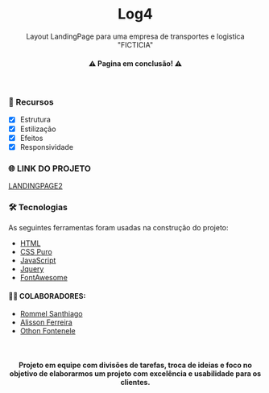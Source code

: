 <h1 align="center">Log4</h1>
<p align="center">Layout LandingPage para uma empresa de transportes e logistica "FICTICIA"</p>

<h4 align="center"> 
	⚠️  Pagina em conclusão!  ⚠️
</h4><br>

### 🔰	 Recursos

- [x] Estrutura
- [x] Estilização
- [x] Efeitos
- [x] Responsividade

### 🌐  LINK DO PROJETO
<a href="https://projetolandingpage.web.app" target="_blank">LANDINGPAGE2</a>

### 🛠 Tecnologias
As seguintes ferramentas foram usadas na construção do projeto:

- [HTML](https://developer.mozilla.org/pt-BR/docs/Web/HTML)
- [CSS Puro](https://developer.mozilla.org/pt-BR/docs/Web/CSS)
- [JavaScript](https://developer.mozilla.org/pt-BR/docs/Web/JavaScript)
- [Jquery](https://jquery.com/)
- [FontAwesome](https://fontawesome.com)

#### 👷‍♂️	COLABORADORES:

- [Rommel Santhiago](https://github.com/rommelsanthiago)
- [Alisson Ferreira](https://github.com/AlissonFCampos)
- [Othon Fontenele](https://github.com/othonaf)

<br>
<h4 align="center"> 
  Projeto em equipe com divisões de tarefas, troca de ideias e foco no objetivo de elaborarmos um projeto com excelência e usabilidade para os clientes.
</h4>
